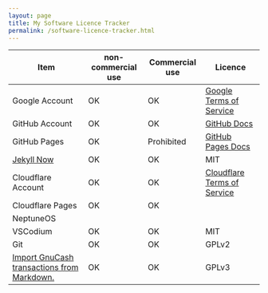 ```yaml
---
layout: page
title: My Software Licence Tracker
permalink: /software-licence-tracker.html
---
```


| Item                                           | non-commercial use | Commercial use | Licence                         |
| ---------------------------------------------- | ------------------ | -------------- | ------------------------------- |
| Google Account                                 | OK                 | OK             | [Google Terms of Service][]     |
| GitHub Account                                 | OK                 | OK             | [GitHub Docs][]                 |
| GitHub Pages                                   | OK                 | Prohibited     | [GitHub Pages Docs][]           |
| [Jekyll Now][]                                 | OK                 | OK             | MIT                             |
| Cloudflare Account                             | OK                 | OK             | [Cloudflare Terms of Service][] |
| Cloudflare Pages                               | OK                 | OK             |                                 |
| NeptuneOS                                      |                    |                |                                 |
| VSCodium                                       | OK                 | OK             | MIT                             |
| Git                                            | OK                 | OK             | GPLv2                           |
| [Import GnuCash transactions from Markdown.][] | OK                 | OK             | GPLv3                           |

[Google Terms of Service]: https://policies.google.com/terms?hl=en-US
[GitHub Docs]: https://docs.github.com/en/get-started/learning-about-github/githubs-products
[GitHub Pages Docs]: https://docs.github.com/en/pages/getting-started-with-github-pages/about-github-pages#limits-on-use-of-github-pages
[Jekyll Now]: https://github.com/barryclark/jekyll-now/blob/master/LICENSE
[Cloudflare Terms of Service]: https://www.cloudflare.com/en-gb/website-terms/
[Import GnuCash transactions from Markdown.]: https://codeberg.org/hjacobs/gnucash-markdown-import
